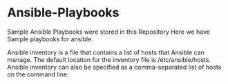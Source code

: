 # Ansible-Playbooks
Sample Ansible Playbooks were stored in this Repository
Here we have Sample playbooks for ansible.



Ansible inventory is a file that contains a list of hosts that Ansible can manage. The default location for the inventory file is /etc/ansible/hosts. Ansible inventory can also be specified as a comma-separated list of hosts on the command line.
